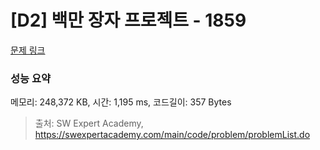 # [D2] 백만 장자 프로젝트 - 1859 

[문제 링크](https://swexpertacademy.com/main/code/problem/problemDetail.do?contestProbId=AV5LrsUaDxcDFAXc) 

### 성능 요약

메모리: 248,372 KB, 시간: 1,195 ms, 코드길이: 357 Bytes



> 출처: SW Expert Academy, https://swexpertacademy.com/main/code/problem/problemList.do